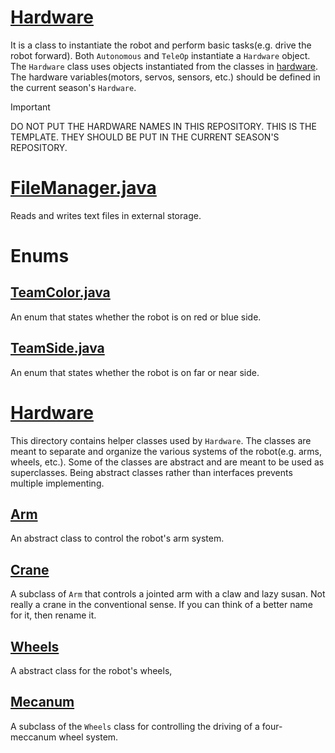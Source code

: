 # [Hardware](./Hardware.java)

It is a class to instantiate the robot and perform basic tasks(e.g. drive the robot forward).
Both `Autonomous` and `TeleOp` instantiate a `Hardware` object.
The `Hardware` class uses objects instantiated from the classes in [hardware](./hardware).
The hardware variables(motors, servos, sensors, etc.) should be defined in the current season's `Hardware`.

> [!Important]
> DO NOT PUT THE HARDWARE NAMES IN THIS REPOSITORY. THIS IS THE TEMPLATE.
> THEY SHOULD BE PUT IN THE CURRENT SEASON'S REPOSITORY.

# [FileManager.java](./FileManager.java)

Reads and writes text files in external storage.

# Enums

## [TeamColor.java](./TeamColor.java)

An enum that states whether the robot is on red or blue side.

## [TeamSide.java](./TeamSide.java)

An enum that states whether the robot is on far or near side.

# [Hardware](./hardware/)

This directory contains helper classes used by `Hardware`.
The classes are meant to separate and organize the various systems of the robot(e.g. arms, wheels, etc.).
Some of the classes are abstract and are meant to be used as superclasses.
Being abstract classes rather than interfaces prevents multiple implementing.

## [Arm](./hardware/Arm.java)

An abstract class to control the robot's arm system.

## [Crane](./hardware/Crane.java)

A subclass of `Arm` that controls a jointed arm with a claw and lazy susan.
Not really a crane in the conventional sense.
If you can think of a better name for it, then rename it.

## [Wheels](./hardware/Wheels.java)

A abstract class for the robot's wheels,

## [Mecanum](./hardware/Mecanum.java)

A subclass of the `Wheels` class for controlling the driving of a four-meccanum wheel system.
